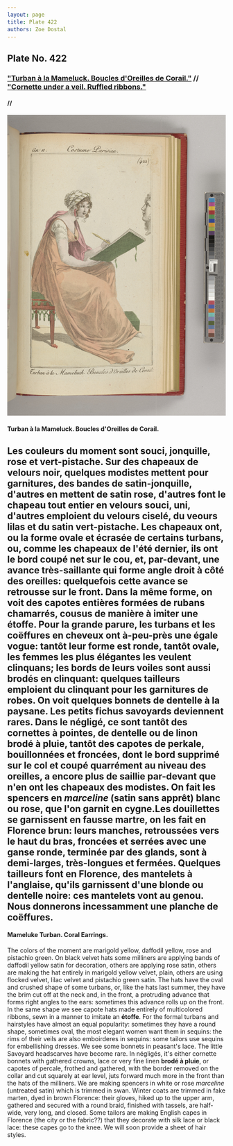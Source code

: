 ```yaml
---
layout: page
title: Plate 422
authors: Zoe Dostal
---
```


## Plate No. 422 
### ["Turban à la Mameluck. Boucles d'Oreilles de Corail."](#french) // ["Cornette under a veil. Ruffled ribbons."](#english) 
####  // 

![Plate 422](https://github.com/azd2103/Plates/blob/master/CP%20422%20An%2011%20Morgan.jpg?raw=true)

#### Turban à la Mameluck. Boucles d'Oreilles de Corail. <a id="french"></a>

Les couleurs du moment sont souci, jonquille, rose et vert-pistache. Sur des chapeaux de velours noir, quelques modistes mettent pour garnitures, des bandes de satin-jonquille, d'autres en mettent de satin rose, d'autres font le chapeau tout entier en velours souci, uni, d'autres emploient du velours ciselé, du veours lilas et du satin vert-pistache. Les chapeaux ont, ou la forme ovale et écrasée de certains turbans, ou, comme les chapeaux de l'été dernier, ils ont le bord coupé net sur le cou, et, par-devant, une avance très-saillante qui forme angle droit à côté des oreilles: quelquefois cette avance se retrousse sur le front. Dans la même forme, on voit des capotes entières formées de rubans chamarrés, cousus de manière à imiter une étoffe. Pour la grande parure, les turbans et les coëffures en cheveux ont à-peu-près une égale vogue: tantôt leur forme est ronde, tantôt ovale, les femmes les plus élégantes les veulent clinquans; les bords de leurs voiles sont aussi brodés en clinquant: quelques tailleurs emploient du clinquant pour les garnitures de robes. On voit quelques bonnets de dentelle à la paysane. Les petits fichus savoyards deviennent rares. Dans le négligé, ce sont tantôt des cornettes à pointes, de dentelle ou de linon brodé à pluie, tantôt des capotes de perkale, bouillonnées et froncées, dont le bord supprimé sur le col et coupé quarrément au niveau des oreilles, a encore plus de saillie par-devant que n'en ont les chapeaux des modistes. On fait les spencers en *marceline* (satin sans apprêt) blanc ou rose, que l'on garnit en cygne.Les douillettes se garnissent en fausse martre, on les fait en Florence brun: leurs manches, retroussées vers le haut du bras, froncées et serrées avec une ganse ronde, terminée par des glands, sont à demi-larges, très-longues et fermées. Quelques tailleurs font en Florence, des mantelets à l'anglaise, qu'ils garnissent d'une blonde ou dentelle noire: ces mantelets vont au genou. Nous donnerons incessamment une planche de coëffures.
---

#### Mameluke Turban. Coral Earrings.  <a id="english"></a>

The colors of the moment are marigold yellow, daffodil yellow, rose and pistachio green. On black velvet hats some milliners are applying bands of daffodil yellow satin for decoration, others are applying rose satin, others are making the hat entirely in marigold yellow velvet, plain, others are using flocked velvet, lilac velvet and pistachio green satin. The hats have the oval and crushed shape of some turbans, or, like the hats last summer, they have the brim cut off at the neck and, in the front, a protruding advance that forms right angles to the ears: sometimes this advance rolls up on the front. In the same shape we see capote hats made entirely of multicolored ribbons, sewn in a manner to imitate an **étoffe**. For the formal turbans and hairstyles have almost an equal popularity: sometimes they have a round shape, sometimes oval, the most elegant women want them in sequins: the rims of their veils are also emboirderes in sequins: some tailors use sequins for embellishing dresses. We see some bonnets in peasant's lace. The little Savoyard headscarves have become rare. In négligés, it's either cornette bonnets with gathered crowns, lace or very fine linen **brodé à pluie**, or capotes of percale, frothed and gathered, with the border removed on the collar and cut squarely at ear level, juts forward much more in the front than the hats of the milliners. We are making spencers in white or rose *marceline* (untreated satin) which is trimmed in swan. Winter coats are trimmed in fake marten, dyed in brown Florence: their gloves, hiked up to the upper arm, gathered and secured with a round braid, finished with tassels, are half-wide, very long, and closed. Some tailors are making English capes in Florence (the city or the fabric??) that they decorate with silk lace or black lace: these capes go to the knee. We will soon provide a sheet of hair styles.
